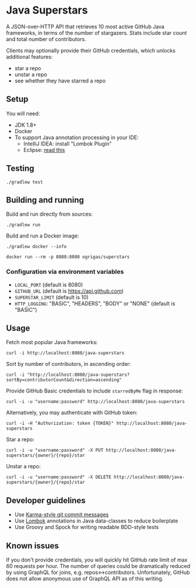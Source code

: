 # Java Superstars

A JSON-over-HTTP API that retrieves 10 most active GitHub Java frameworks, in terms of the number of stargazers.
Stats include star count and total number of contributors.

Clients may optionally provide their GitHub credentials, which unlocks additional features:
- star a repo
- unstar a repo
- see whether they have starred a repo

## Setup

You will need:

- JDK 1.8+
- Docker
- To support Java annotation processing in your IDE:
  - IntelliJ IDEA: install "Lombok Plugin"
  - Eclipse: [read this](https://howtodoinjava.com/automation/lombok-eclipse-installation-examples/) 

## Testing

    ./gradlew test

## Building and running

Build and run directly from sources:

    ./gradlew run

Build and run a Docker image: 

    ./gradlew docker --info

    docker run --rm -p 8080:8080 ogrigas/superstars

### Configuration via environment variables

- `LOCAL_PORT` (default is 8080)
- `GITHUB_URL` (default is https://api.github.com)
- `SUPERSTAR_LIMIT` (default is 10)
- `HTTP_LOGGING`: "BASIC", "HEADERS", "BODY" or "NONE" (default is "BASIC")

## Usage

Fetch most popular Java frameworks:

    curl -i http://localhost:8080/java-superstars

Sort by number of contributors, in ascending order:

    curl -i "http://localhost:8080/java-superstars?sortBy=contributorCount&direction=ascending"

Provide GitHub Basic credentials to include `starredByMe` flag in response:

    curl -i -u "username:password" http://localhost:8080/java-superstars

Alternatively, you may authenticate with GitHub token:

    curl -i -H "Authorization: token {TOKEN}" http://localhost:8080/java-superstars

Star a repo:

    curl -i -u "username:password" -X PUT http://localhost:8080/java-superstars/{owner}/{repo}/star

Unstar a repo:

    curl -i -u "username:password" -X DELETE http://localhost:8080/java-superstars/{owner}/{repo}/star

## Developer guidelines

- Use [Karma-style git commit messages](http://karma-runner.github.io/2.0/dev/git-commit-msg.html)
- Use [Lombok](https://projectlombok.org) annotations in Java data-classes to reduce boilerplate
- Use Groovy and Spock for writing readable BDD-style tests

## Known issues

If you don't provide credentials, you will quickly hit GitHub rate limit of max 60 requests per hour.
The number of queries could be dramatically reduced by using GraphQL for joins, e.g. repos<->contributors.
Unfortunately, GitHub does not allow anonymous use of GraphQL API as of this writing.
